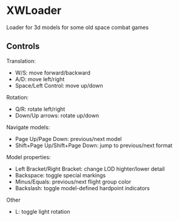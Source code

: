 # XWLoader
Loader for 3d models for some old space combat games

## Controls

Translation:
* W/S: move forward/backward
* A/D: move left/right
* Space/Left Control: move up/down

Rotation:
* Q/R: rotate left/right
* Down/Up arrows: rotate up/down

Navigate models:
* Page Up/Page Down: previous/next model
* Shift+Page Up/Shift+Page Down: jump to previous/next format

Model properties:
* Left Bracket/Right Bracket: change LOD highter/lower detail
* Backspace: toggle special markings
* Minus/Equals: previous/next flight group color
* Backslash: toggle model-defined hardpoint indicators

Other
* L: toggle light rotation
